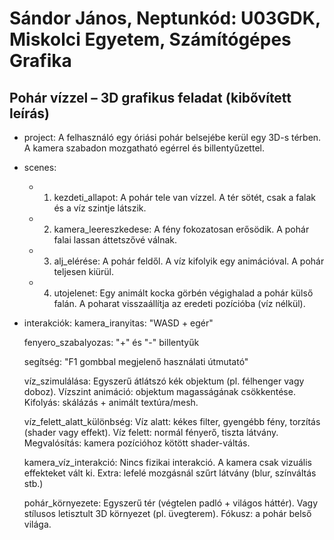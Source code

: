 # Sándor János, Neptunkód: U03GDK, Miskolci Egyetem, Számítógépes Grafika

## Pohár vízzel – 3D grafikus feladat (kibővített leírás)

- project:
	A felhasználó egy óriási pohár belsejébe kerül egy 3D-s térben.
	A kamera szabadon mozgatható egérrel és billentyűzettel.

- scenes:
	- 1. kezdeti_allapot:
		A pohár tele van vízzel.
		A tér sötét, csak a falak és a víz szintje látszik.
	
	- 2. kamera_leereszkedese:
		A fény fokozatosan erősödik.
		A pohár falai lassan áttetszővé válnak.
	
	- 3. alj_elérése:
		A pohár feldől.
		A víz kifolyik egy animációval.
		A pohár teljesen kiürül.
	
	- 4. utojelenet:
		Egy animált kocka görbén végighalad a pohár külső falán.
		A poharat visszaállítja az eredeti pozícióba (víz nélkül).

- interakciók:
	kamera_iranyitas: "WASD + egér"

	fenyero_szabalyozas: "+" és "-" billentyűk

	segítség: "F1 gombbal megjelenő használati útmutató"

	víz_szimulálása:
		Egyszerű átlátszó kék objektum (pl. félhenger vagy doboz).
		Vízszint animáció: objektum magasságának csökkentése.
		Kifolyás: skálázás + animált textúra/mesh.

	víz_felett_alatt_különbség:
		Víz alatt: kékes filter, gyengébb fény, torzítás (shader vagy effekt).
		Víz felett: normál fényerő, tiszta látvány.
		Megvalósítás: kamera pozícióhoz kötött shader-váltás.

	kamera_víz_interakció:
		Nincs fizikai interakció.
		A kamera csak vizuális effekteket vált ki.
		Extra: lefelé mozgásnál szűrt látvány (blur, színváltás stb.)

	pohár_környezete:
		Egyszerű tér (végtelen padló + világos háttér).
		Vagy stílusos letisztult 3D környezet (pl. üvegterem).
		Fókusz: a pohár belső világa.
